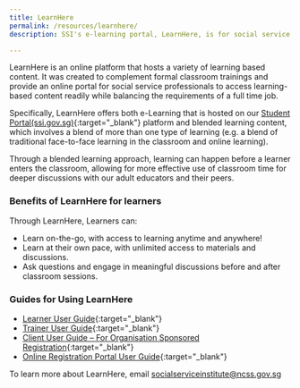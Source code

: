 ```yaml
---
title: LearnHere
permalink: /resources/learnhere/
description: SSI's e-learning portal, LearnHere, is for social service professionals to access learning content anytime, anywhere.

---
```

LearnHere is an online platform that hosts a variety of learning based content. It was created to complement formal classroom trainings and provide an online portal for social service professionals to access learning-based content readily while balancing the requirements of a full time job.

Specifically, LearnHere offers both e-Learning that is hosted on our [Student Portal(ssi.gov.sg)](https://iltms.ssi.gov.sg/Student/Login){:target="_blank"} platform and blended learning content, which involves a blend of more than one type of learning (e.g. a blend of traditional face-to-face learning in the classroom and online learning).

Through a blended learning approach, learning can happen before a learner enters the classroom, allowing for more effective use of classroom time for deeper discussions with our adult educators and their peers.

### Benefits of LearnHere for learners
Through LearnHere, Learners can:
- Learn on-the-go, with access to learning anytime and anywhere!
- Learn at their own pace, with unlimited access to materials and discussions.
- Ask questions and engage in meaningful discussions before and after classroom sessions.

### Guides for Using LearnHere
- [Learner User Guide](/images/resources/iLTMS%20User%20Guide%20for%20Learners.pdf){:target="_blank"}
- [Trainer User Guide](/images/resources/iLTMS%20User%20Guide%20for%20Trainers.pdf){:target="_blank"}
- [Client User Guide – For Organisation Sponsored Registration](/images/resources/iLTMS%20User%20Guide%20for%20Organisation%20Sponsored.pdf){:target="_blank"}
- [Online Registration Portal User Guide](/images/resources/iLTMS%20User%20Guide%20for%20Online%20Registration%20Portal%20.pdf){:target="_blank"}

To learn more about LearnHere, email [socialserviceinstitute@ncss.gov.sg](mailto:socialserviceinstitute@ncss.gov.sg)


